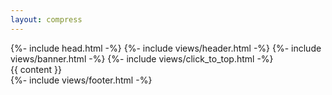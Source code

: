```yaml
---
layout: compress
---
```


<!DOCTYPE html>
<html lang="{% translate core.full-lang %}">
  {%- include head.html -%}
  <body>
    {%- include views/header.html -%}
    {%- include views/banner.html -%}
    {%- include views/click_to_top.html -%}
    <section>
      {{ content }}
    </section>
    {%- include views/footer.html -%}
    <script >
      {%- include scripts/core.js -%}
      {%- include scripts/scroll-status.js -%}
      {%- include scripts/click-to-top.js -%}
      {%- include scripts/click-to-more.js -%}
      {%- include scripts/contextmenu-disabled.js -%}
    </script>
  </body>
</html>